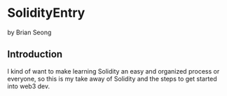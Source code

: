 # SolidityEntry
by Brian Seong

## Introduction

I kind of want to make learning Solidity an easy and organized process or everyone, so this is my take away of Solidity and the steps to get started into web3 dev.

